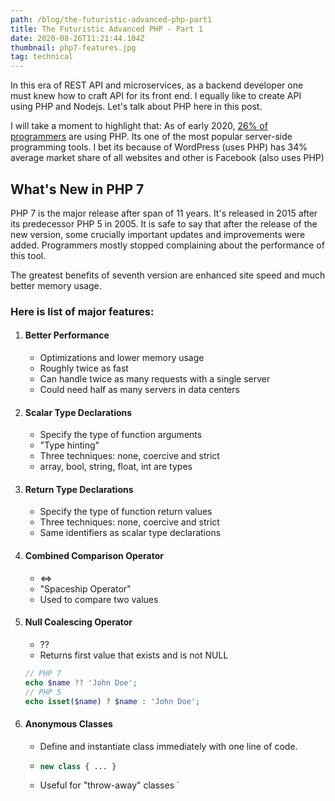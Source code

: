 ```yaml
---
path: /blog/the-futuristic-advanced-php-part1
title: The Futuristic Advanced PHP - Part 1
date: 2020-08-26T11:21:44.104Z
thumbnail: php7-features.jpg
tag: technical
---
```

In this era of REST API and microservices, as a backend developer one must knew how to craft API for its front end. I equally like to create API using PHP and Nodejs. Let's talk about PHP here in this post.

I will take a moment to highlight that: As of early 2020, [26% of programmers](https://www.statista.com/statistics/793628/worldwide-developer-survey-most-used-languages/) are using PHP. Its one of the most popular server-side programming tools. I bet its because of WordPress (uses PHP) has 34% average market share of all websites and other is Facebook (also uses PHP)

## What's New in PHP 7

PHP 7 is the major release after span of 11 years. It's released in 2015 after its predecessor PHP 5 in 2005. It is safe to say that after the release of the new version, some crucially important updates and improvements were added. Programmers mostly stopped complaining about the performance of this tool.

The greatest benefits of seventh version are enhanced site speed and much better memory usage.

### Here is list of major features:

1. #### Better Performance

   * Optimizations and lower memory usage
   * Roughly twice as fast
   * Can handle twice as many requests with a single server
   * Could need half as many servers in data centers
2. #### Scalar Type Declarations

   * Specify the type of function arguments
   * "Type hinting"
   * Three techniques: none, coercive and strict
   * array, bool, string, float, int are types
3. #### Return Type Declarations

   * Specify the type of function return values
   * Three techniques: none, coercive and strict
   * Same identifiers as scalar type declarations
4. #### Combined Comparison Operator

   * <=>
   * "Spaceship Operator"
   * Used to compare two values
5. #### Null Coalescing Operator

   * ??
   * Returns first value that exists and is not NULL
   ```php
   // PHP 7
   echo $name ?? 'John Doe';
   // PHP 5
   echo isset($name) ? $name : 'John Doe';


6. #### Anonymous Classes

   * Define and instantiate class immediately with one line of code.
   * ```php
     new class { ... }
     
   * Useful for "throw-away" classes   `